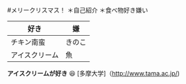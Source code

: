 #メリークリスマス！
＊自己紹介
＊食べ物好き嫌い


好き| 嫌
------------ | ------------
チキン南蛮 | きのこ
アイスクリーム | 魚
**アイスクリームが好き**
:satisfied:
[多摩大学]（http://www.tama.ac.jp/)
